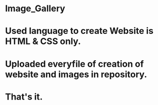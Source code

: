 # Image_Gallery

# Used language to create Website is HTML & CSS only.
# Uploaded everyfile of creation of website and images in repository.

# That's it.
